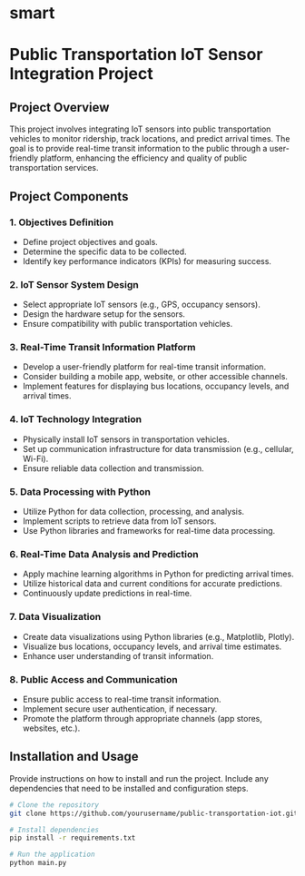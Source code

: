 # smart

# Public Transportation IoT Sensor Integration Project

## Project Overview

This project involves integrating IoT sensors into public transportation vehicles to monitor ridership, track locations, and predict arrival times. The goal is to provide real-time transit information to the public through a user-friendly platform, enhancing the efficiency and quality of public transportation services.

## Project Components

### 1. Objectives Definition

- Define project objectives and goals.
- Determine the specific data to be collected.
- Identify key performance indicators (KPIs) for measuring success.

### 2. IoT Sensor System Design

- Select appropriate IoT sensors (e.g., GPS, occupancy sensors).
- Design the hardware setup for the sensors.
- Ensure compatibility with public transportation vehicles.

### 3. Real-Time Transit Information Platform

- Develop a user-friendly platform for real-time transit information.
- Consider building a mobile app, website, or other accessible channels.
- Implement features for displaying bus locations, occupancy levels, and arrival times.

### 4. IoT Technology Integration

- Physically install IoT sensors in transportation vehicles.
- Set up communication infrastructure for data transmission (e.g., cellular, Wi-Fi).
- Ensure reliable data collection and transmission.

### 5. Data Processing with Python

- Utilize Python for data collection, processing, and analysis.
- Implement scripts to retrieve data from IoT sensors.
- Use Python libraries and frameworks for real-time data processing.

### 6. Real-Time Data Analysis and Prediction

- Apply machine learning algorithms in Python for predicting arrival times.
- Utilize historical data and current conditions for accurate predictions.
- Continuously update predictions in real-time.

### 7. Data Visualization

- Create data visualizations using Python libraries (e.g., Matplotlib, Plotly).
- Visualize bus locations, occupancy levels, and arrival time estimates.
- Enhance user understanding of transit information.

### 8. Public Access and Communication

- Ensure public access to real-time transit information.
- Implement secure user authentication, if necessary.
- Promote the platform through appropriate channels (app stores, websites, etc.).

## Installation and Usage

Provide instructions on how to install and run the project. Include any dependencies that need to be installed and configuration steps.

```bash
# Clone the repository
git clone https://github.com/yourusername/public-transportation-iot.git

# Install dependencies
pip install -r requirements.txt

# Run the application
python main.py
